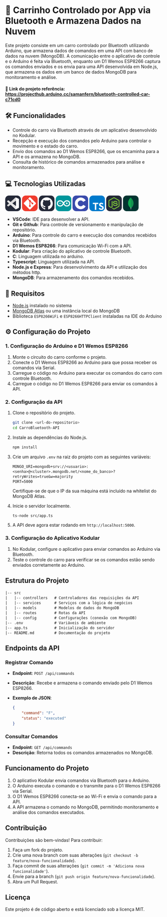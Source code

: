 
# 🚗 Carrinho Controlado por App via Bluetooth e Armazena Dados na Nuvem

Este projeto consiste em um carro controlado por Bluetooth utilizando Arduino, que armazena dados de comandos em uma API com banco de dados na nuvem (MongoDB). A comunicação entre o aplicativo de controle e o Arduino é feita via Bluetooth, enquanto um D1 Wemos ESP8266 captura os comandos enviados e os envia para uma API desenvolvida em Node.js, que armazena os dados em um banco de dados MongoDB para monitoramento e análise.

#### 📎 Link do projeto referência: https://projecthub.arduino.cc/samanfern/bluetooth-controlled-car-c71cd0

## 🛠 Funcionalidades

- Controle do carro via Bluetooth através de um aplicativo desenvolvido no Kodular.
- Recepção e execução dos comandos pelo Arduino para controlar o movimento e o estado do carro.
- Envio dos comandos ao D1 Wemos ESP8266, que os encaminha para a API e os armazena no MongoDB.
- Consulta de histórico de comandos armazenados para análise e monitoramento.

## 💻 Tecnologias Utilizadas
<p>
   <img src="https://github.com/tandpfun/skill-icons/blob/main/icons/VSCode-Dark.svg" alt="VSCode" width="50"/>
   <img src="https://github.com/tandpfun/skill-icons/blob/main/icons/Git.svg" alt="Git" width="50"/>
   <img src="https://github.com/tandpfun/skill-icons/blob/main/icons/Github-Dark.svg" alt="Github" width="50"/>
   <img src="https://github.com/tandpfun/skill-icons/blob/main/icons/Arduino.svg" alt="ArduinoIcon" width="50"/>
   <img src="https://github.com/tandpfun/skill-icons/blob/main/icons/C.svg" alt="C" width="50"/>
   <img src="https://github.com/tandpfun/skill-icons/blob/main/icons/TypeScript.svg" alt="Typescript" width="50"/>
   <img src="https://github.com/tandpfun/skill-icons/blob/main/icons/NodeJS-Dark.svg" alt="NodeJs" width="50"/>
   <img src="https://github.com/tandpfun/skill-icons/blob/main/icons/MongoDB.svg" alt="MongoDB" width="50"/>
</p>

- **VSCode**: IDE para desenvolver a API.
- **Git e Github**: Para controle de versionamento e manipulação de repositório.
- **Arduino**: Para controle do carro e execução dos comandos recebidos via Bluetooth.
- **D1 Wemos ESP8266**: Para comunicação Wi-Fi com a API.
- **Kodular**: Para criação do aplicativo de controle Bluetooth.
- **C**: Linguagem utilizada no arduino.
- **Typescript**: Linguagem utilizada na API.
- **Node.js e Express**: Para desenvolvimento da API e utilização dos métodos http.
- **MongoDB**: Para armazenamento dos comandos recebidos.

## 🧩 Requisitos

- [Node.js](https://nodejs.org/) instalado no sistema
- [MongoDB Atlas](https://www.mongodb.com/atlas/database) ou uma instância local do MongoDB
- Biblioteca `ESP8266WiFi` e `ESP8266HTTPClient` instaladas na IDE do Arduino

## ⚙ Configuração do Projeto

### 1. Configuração do Arduino e D1 Wemos ESP8266

1. Monte o circuito do carro conforme o projeto.
2. Conecte o D1 Wemos ESP8266 ao Arduino para que possa receber os comandos via Serial.
3. Carregue o código no Arduino para executar os comandos do carro com controle Bluetooth.
4. Carregue o código no D1 Wemos ESP8266 para enviar os comandos à API.

### 2. Configuração da API

1. Clone o repositório do projeto.
   
   ```bash
   git clone <url-do-repositorio>
   cd CarroBluetooth-API
   ```

2. Instale as dependências do Node.js.

   ```bash
   npm install
   ```

3. Crie um arquivo `.env` na raiz do projeto com as seguintes variáveis:

   ```plaintext
   MONGO_URI=mongodb+srv://<usuario>:<senha>@<cluster>.mongodb.net/<nome_do_banco>?retryWrites=true&w=majority
   PORT=5000
   ```

   Certifique-se de que o IP da sua máquina está incluído na whitelist do MongoDB Atlas.

4. Inicie o servidor localmente.

   ```bash
   ts-node src/app.ts
   ```

5. A API deve agora estar rodando em `http://localhost:5000`.

### 3. Configuração do Aplicativo Kodular

1. No Kodular, configure o aplicativo para enviar comandos ao Arduino via Bluetooth.
2. Teste o controle do carro para verificar se os comandos estão sendo enviados corretamente ao Arduino.

## Estrutura do Projeto

```plaintext
|-- src
|   |-- controllers   # Controladores das requisições da API
|   |-- services      # Serviços com a lógica de negócios
|   |-- models        # Modelos de dados do MongoDB
|   |-- routes        # Rotas da API
|   |-- config        # Configurações (conexão com MongoDB)
|-- .env              # Variáveis de ambiente
|-- app.ts            # Inicialização do servidor
|-- README.md         # Documentação do projeto
```

## Endpoints da API

### Registrar Comando

- **Endpoint**: `POST /api/commands`
- **Descrição**: Recebe e armazena o comando enviado pelo D1 Wemos ESP8266.
- **Exemplo de JSON**:

  ```json
  {
      "command": "F",
      "status": "executed"
  }
  ```

### Consultar Comandos

- **Endpoint**: `GET /api/commands`
- **Descrição**: Retorna todos os comandos armazenados no MongoDB.

## Funcionamento do Projeto

1. O aplicativo Kodular envia comandos via Bluetooth para o Arduino.
2. O Arduino executa o comando e o transmite para o D1 Wemos ESP8266 via Serial.
3. O D1 Wemos ESP8266 conecta-se ao Wi-Fi e envia o comando para a API.
4. A API armazena o comando no MongoDB, permitindo monitoramento e análise dos comandos executados.

## Contribuição

Contribuições são bem-vindas! Para contribuir:

1. Faça um fork do projeto.
2. Crie uma nova branch com suas alterações (`git checkout -b feature/nova-funcionalidade`).
3. Faça commit de suas alterações (`git commit -m 'Adiciona nova funcionalidade'`).
4. Envie para a branch (`git push origin feature/nova-funcionalidade`).
5. Abra um Pull Request.

## Licença

Este projeto é de código aberto e está licenciado sob a licença MIT.
